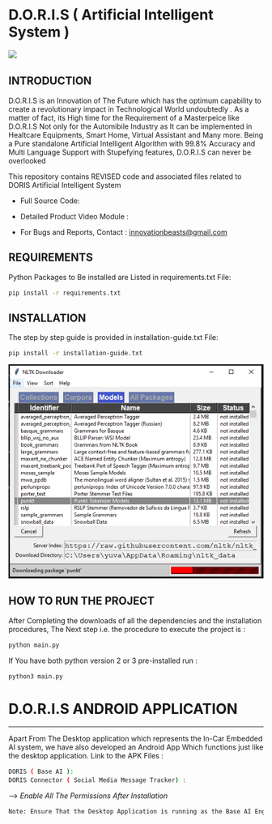 # D.O.R.I.S ( Artificial Intelligent System )
![](DORIS.png)

INTRODUCTION
-----------
D.O.R.I.S is an Innovation of The Future which has the optimum capability to create a revolutionary impact in Technological World undoubtedly .
 As a matter of fact, its High time for the Requirement of a Masterpeice like D.O.R.I.S Not only for
the Automibile Industry as It can be implemented  in Healtcare Equipments, Smart Home, Virtual 
Assistant and Many more. Being a Pure standalone Artificial Intelligent Algorithm 
with 99.8% Accuracy and Multi Language Support with Stupefying features,
D.O.R.I.S can never be overlooked 

This repository contains REVISED code and associated files related to DORIS Artificial Intelligent System
 
 * Full Source Code: 

 * Detailed Product Video Module :

 * For Bugs and Reports, Contact : innovationbeasts@gmail.com


REQUIREMENTS
------------
Python Packages to Be installed are Listed in requirements.txt File:
```bash
pip install -r requirements.txt
```

INSTALLATION
------------
The step by step guide is provided  in installation-guide.txt File:
```bash
pip install -r installation-guide.txt
```
![](nltk_data.PNG)

HOW TO RUN THE PROJECT
----------------------
After Completing the downloads of all the dependencies and the installation procedures,
The Next step i.e. the procedure to execute the project is :
```bash
python main.py
```
If You have both python version 2 or 3 pre-installed run :
```bash
python3 main.py
```

# D.O.R.I.S ANDROID APPLICATION 
----------------------

Apart From The Desktop application which represents the In-Car Embedded AI system, we have also developed an Android App
Which functions just like the desktop application.
Link to the APK Files  :

```bash
DORIS ( Base AI ): 
DORIS Connector ( Social Media Message Tracker) :
```
--> *Enable All The Permissions After Installation*
```bash
Note: Ensure That the Desktop Application is running as the Base AI Engine is laid on it 
```
